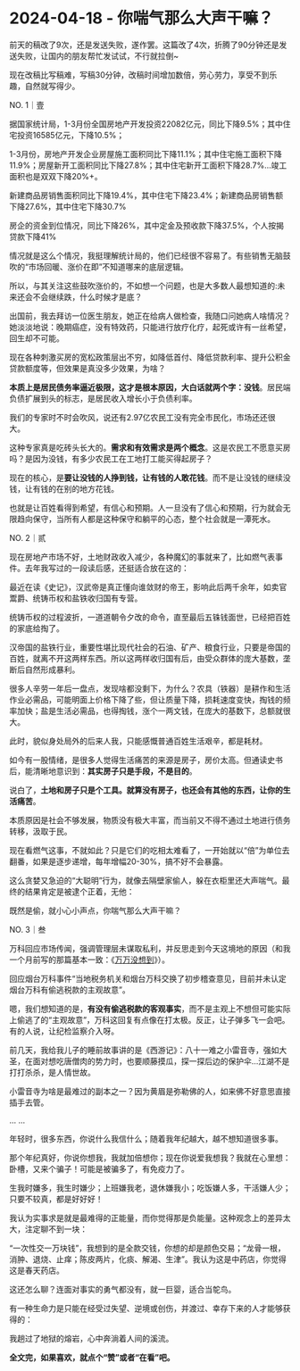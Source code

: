 # 2024-04-18 - 你喘气那么大声干嘛？

前天的稿改了9次，还是发送失败，遂作罢。这篇改了4次，折腾了90分钟还是发送失败，让国内的朋友帮忙发试试，不行就拉倒~

现在改稿比写稿难，写稿30分钟，改稿时间增加数倍，劳心劳力，享受不到乐趣，自然就写得少。

NO. 1｜壹

据国家统计局，1-3月份全国房地产开发投资22082亿元，同比下降9.5%；其中住宅投资16585亿元，下降10.5%；

1-3月份，房地产开发企业房屋施工面积同比下降11.1%；其中住宅施工面积下降11.9%；房屋新开工面积同比下降27.8%；其中住宅新开工面积下降28.7%...竣工面积也是双双下降20%+。

新建商品房销售面积同比下降19.4%，其中住宅下降23.4%；新建商品房销售额下降27.6%，其中住宅下降30.7%

房企的资金到位情况，同比下降26%，其中定金及预收款下降37.5%，个人按揭贷款下降41%

情况就是这么个情况，我挺理解统计局的，他们已经很不容易了。有些销售无脑鼓吹的“市场回暖、涨价在即”不知道哪来的底层逻辑。

所以，与其关注这些鼓吹涨价的，不如想一个问题，也是大多数人最想知道的:未来还会不会继续跌，什么时候才是底？

出国前，我去拜访一位医生朋友，她正在给病人做检查，我随口问她病人啥情况？她淡淡地说：晚期癌症，没有特效药，只能进行放疗化疗，起死或许有一丝希望，回生却不可能。

现在各种刺激买房的宽松政策层出不穷，如降低首付、降低贷款利率、提升公积金贷款额度等，但效果是真没多少效果，为啥？

**本质上是居民债务率逼近极限，这才是根本原因，大白话就两个字：没钱**。居民端负债扩展到头的标志，是居民收入增长小于负债利率。

我们的专家时不时会吹风，说还有2.97亿农民工没有完全市民化，市场还还很大。

这种专家真是吃砖头长大的。**需求和有效需求是两个概念**。这是农民工不愿意买房吗？是因为没钱，有多少农民工在工地打工能买得起房子？

现在的核心，是**要让没钱的人挣到钱，让有钱的人敢花钱**。而不是让没钱的继续没钱，让有钱的在别的地方花钱。

也就是让百姓看得到希望，有信心和预期。人一旦没有了信心和预期，行为就会无限趋向保守，当所有人都是这种保守和躺平的心态，整个社会就是一潭死水。

NO. 2｜贰

现在房地产市场不好，土地财政收入减少，各种魔幻的事就来了，比如燃气表事件。去年我写过的一段读后感，还挺适合放在这的：

最近在读《史记》，汉武帝是真正懂向谁敛财的帝王，影响此后两千余年，如卖官鬻爵、统铸币权和盐铁收归国有专营。

统铸币权的过程波折，一道道朝令夕改的命令，直至最后五铢钱面世，已经把百姓的家底给掏了。

汉帝国的盐铁行业，重要性堪比现代社会的石油、矿产、粮食行业，只要是帝国的百姓，就离不开这两样东西。所以这两样收归国有后，由受众群体的庞大基数，垄断后自然形成暴利。

很多人辛劳一年后一盘点，发现啥都没剩下，为什么？农具（铁器）是耕作和生活作业必需品，可能明面上价格下降了些，但让质量下降，损耗速度变快，掏钱的频率加快；盐是生活必需品，也得掏钱，涨个一两文钱，在庞大的基数下，总额就很大。

此时，貌似身处局外的后来人我，只能感慨普通百姓生活艰辛，都是耗材。

如今有一股情绪，是很多人觉得生活痛苦的来源是房子，房价太高。但通读史书后，能清晰地意识到：**其实房子只是手段，不是目的**。

说白了，**土地和房子只是个工具。就算没有房子，也还会有其他的东西，让你的生活痛苦**。

本质原因是社会不够发展，物质没有极大丰富，而当前又不得不通过土地进行债务转移，汲取于民。

现在看燃气这事，不就如此？只是它们的吃相太难看了，一开始就以“倍”为单位去翻番，如果是逐步递增，每年增幅20-30%，搞不好不会暴露。

这么贪婪又急迫的“大聪明”行为，就像去隔壁家偷人，躲在衣柜里还大声喘气。最终的结果肯定是被逮个正着，无他：

既然是偷，就小心小声点，你喘气那么大声干嘛？

NO. 3｜叁

万科回应市场传闻，强调管理层未谋取私利，并反思走到今天这境地的原因（和我一个月前写的那篇基本一致：《[万万没想到](http://mp.weixin.qq.com/s?__biz=Mzg2OTkwNzE4MA==&mid=2247492186&idx=1&sn=a6c856158b8ceb9aeb5ad972834ed586&chksm=ce974dd9f9e0c4cf7f54103c74cf5816a8eb690a6ac99acad3e145960e8ea7ad419646e11f8b&scene=21#wechat_redirect)》）。

回应烟台万科事件“当地税务机关和烟台万科交换了初步稽查意见，目前并未认定烟台万科有偷逃税款的主观故意”。

嗯，我们想知道的是，**有没有偷逃税款的客观事实**，而不是主观上不想但可能实际上偷逃了的“主观故意”，万科这回复有点像在打太极。反正，让子弹多飞一会吧。有的人说，让纪检监察介入呀。

前几天，我给我儿子的睡前故事讲的是《西游记》：八十一难之小雷音寺，强如大圣，在面对想吃唐僧肉的势力时，也要顺藤摸瓜，探一探后边的保护伞…江湖不是打打杀杀，是人情世故。

小雷音寺为啥是最难过的副本之一？因为黄眉是弥勒佛的人，如来佛不好意思直接插手去管。

... ...

年轻时，很多东西，你说什么我信什么；随着我年纪越大，越不想知道很多事。

那个年纪真好，你说你想我，我就加倍想你；现在你说爱我想我？我就在心里想：卧槽，又来个骗子！可能是被骗多了，有免疫力了。

生我时嫌多，我生时嫌少；上班嫌我老，退休嫌我小；吃饭嫌人多，干活嫌人少；只要不较真，都是好好好！

我认为实事求是就是最难得的正能量，而你觉得那是负能量。这种观念上的差异太大，注定聊不到一块：

“一次性交一万块钱”，我想到的是全款交钱，你想的却是颜色交易；“龙骨一根，消肿、退烧、止痒；陈皮两片，化痰、解渴、生津”。我认为这是中药店，你觉得这是春天药店。

这还怎么聊？连面对事实的勇气都没有，就一巨婴，适合当鸵鸟。

有一种生命力是只能在经受过失望、逆境或创伤，并渡过、幸存下来的人才能够获得的：

我趟过了地狱的熔岩，心中奔淌着人间的溪流。

**全文完，如果喜欢，就点个“赞”或者“在看”吧。**